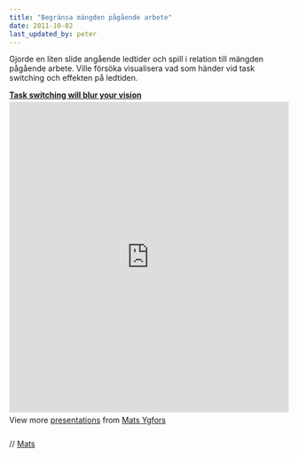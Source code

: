```yaml
---
title: "Begränsa mängden pågående arbete"
date: 2011-10-02
last_updated_by: peter
---
```

Gjorde en liten slide angående ledtider och spill i relation till mängden pågående arbete. Ville försöka visualisera vad som händer vid task switching och effekten på ledtiden. 

<div style="width:100%" id="__ss_9507336"> <strong style="display:block;margin:12px 0 4px"><a href="http://www.slideshare.net/ygfors/task-switching-will-blur-your-vision" title="Task switching will blur your vision" target="_blank">Task switching will blur your vision</a></strong> <iframe src="http://www.slideshare.net/slideshow/embed_code/9507336" width="100%" height="560" frameborder="0" marginwidth="0" marginheight="0" scrolling="no"></iframe> <div style="padding:5px 0 12px"> View more <a href="http://www.slideshare.net/" target="_blank">presentations</a> from <a href="http://www.slideshare.net/ygfors" target="_blank">Mats Ygfors</a> </div> </div>

// [Mats](/mats)
